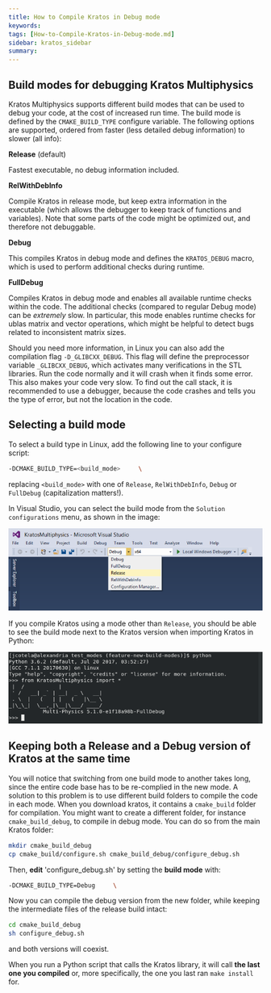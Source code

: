 ```yaml
---
title: How to Compile Kratos in Debug mode
keywords: 
tags: [How-to-Compile-Kratos-in-Debug-mode.md]
sidebar: kratos_sidebar
summary: 
---
```


## Build modes for debugging Kratos Multiphysics

Kratos Multiphysics supports different build modes that can be used to debug your code, at the cost of increased run time. The build mode is defined by the `CMAKE_BUILD_TYPE` configure variable. The following options are supported, ordered from faster (less detailed debug information) to slower (all info):

**Release** (default)

Fastest executable, no debug information included.

**RelWithDebInfo**

Compile Kratos in release mode, but keep extra information in the executable (which allows the debugger to keep track of functions and variables). Note that some parts of the code might be optimized out, and therefore not debuggable.

**Debug**

This compiles Kratos in debug mode and defines the `KRATOS_DEBUG` macro, which is used to perform additional checks during runtime.

**FullDebug** 

Compiles Kratos in debug mode and enables all available runtime checks within the code. The additional checks (compared to regular Debug mode) can be _extremely_ slow. In particular, this mode enables runtime checks for ublas matrix and vector operations, which might be helpful to detect bugs related to inconsistent matrix sizes.

Should you need more information, in Linux you can also add the compilation flag `-D_GLIBCXX_DEBUG`. This flag will define the preprocessor variable `_GLIBCXX_DEBUG`, which activates many verifications in the STL libraries. Run the code normally and it will crash when it finds some error. This also makes your code very slow. To find out the call stack, it is recommended to use a debugger, because the code crashes and tells you the type of error, but not the location in the code. 

## Selecting a build mode

To select a build type in Linux, add the following line to your configure script:

```sh
-DCMAKE_BUILD_TYPE=<build_mode>     \
```

replacing `<build_mode>` with one of `Release`, `RelWithDebInfo`, `Debug` or `FullDebug` (capitalization matters!).

In Visual Studio, you can select the build mode from the `Solution configurations` menu, as shown in the image:

![Build mode selection in Visual Studio](https://raw.githubusercontent.com/KratosMultiphysics/Documentation/master/Wiki_files/How_to_Compile_Kratos_in_Debug_mode/build_modes_win.png)

If you compile Kratos using a mode other than `Release`, you should be able to see the build mode next to the Kratos version when importing Kratos in Python:

![Running in debug mode](https://raw.githubusercontent.com/KratosMultiphysics/Documentation/master/Wiki_files/How_to_Compile_Kratos_in_Debug_mode/fulldebug_mode.png)

## Keeping both a Release and a Debug version of Kratos at the same time

You will notice that switching from one build mode to another takes long, since the entire code base has to be re-complied in the new mode. A solution to this problem is to use different build folders to compile the code in each mode. When you download kratos, it contains a `cmake_build` folder for compilation. You might want to create a different folder, for instance `cmake_build_debug`, to compile in debug mode. You can do so from the main Kratos folder: 

```sh
mkdir cmake_build_debug
cp cmake_build/configure.sh cmake_build_debug/configure_debug.sh
```

Then, **edit** 'configure_debug.sh' by setting the **build mode** with: 

```sh
-DCMAKE_BUILD_TYPE=Debug     \
```

Now you can compile the debug version from the new folder, while keeping the intermediate files of the release build intact: 

```sh
cd cmake_build_debug
sh configure_debug.sh
```

and both versions will coexist.

When you run a Python script that calls the Kratos library, it will call **the last one you compiled** or, more specifically, the one you last ran `make install` for. 
